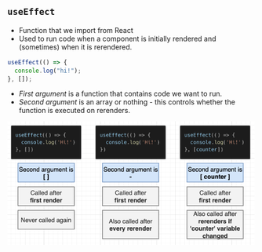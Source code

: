 ## `useEffect`

- Function that we import from React
- Used to run code when a component is initially rendered and (sometimes) when it is rerendered.

```js
useEffect(() => {
  console.log("hi!");
}, []);
```

- _First argument_ is a function that contains code we want to run.
- _Second argument_ is an array or nothing - this controls whether the function is executed on rerenders.
<img src="./pics/useEffect.png" alt="useEffect diagram" />
